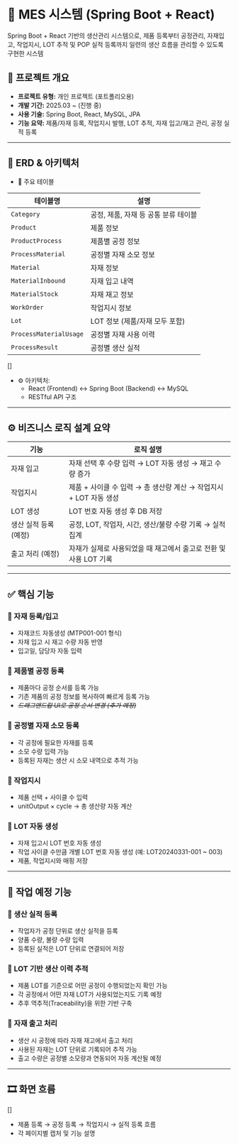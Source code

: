 # 🍞 MES 시스템 (Spring Boot + React)

Spring Boot + React 기반의 생산관리 시스템으로, 
제품 등록부터 공정관리, 자재입고, 작업지시, LOT 추적 및 POP 실적 등록까지 일련의 생산 흐름을 관리할 수 있도록 구현한 시스템

## 📌 프로젝트 개요

- **프로젝트 유형:** 개인 프로젝트 (포트폴리오용)
- **개발 기간:** 2025.03 ~ (진행 중)
- **사용 기술:** Spring Boot, React, MySQL, JPA
- **기능 요약:** 제품/자재 등록, 작업지시 발행, LOT 추적, 자재 입고/재고 관리, 공정 실적 등록

---

## 🧱 ERD & 아키텍처

- 📌 주요 테이블

| 테이블명 | 설명 |
| --- | --- |
| `Category` | 공정, 제품, 자재 등 공통 분류 테이블 |
| `Product` | 제품 정보 |
| `ProductProcess` | 제품별 공정 정보 |
| `ProcessMaterial` | 공정별 자재 소모 정보 |
| `Material` | 자재 정보 |
| `MaterialInbound` | 자재 입고 내역 |
| `MaterialStock` | 자재 재고 정보 |
| `WorkOrder` | 작업지시 정보 |
| `Lot` | LOT 정보 (제품/자재 모두 포함) |
| `ProcessMaterialUsage` | 공정별 자재 사용 이력 |
| `ProcessResult` | 공정별 생산 실적 |

[]


- ⚙️ 아키텍처:
    - React (Frontend) ↔ Spring Boot (Backend) ↔ MySQL
    - RESTful API 구조

---

## ⚙️ 비즈니스 로직 설계 요약

| 기능 | 로직 설명 |
| --- | --- |
| 자재 입고 | 자재 선택 후 수량 입력 →  LOT 자동 생성 →  재고 수량 증가 |
| 작업지시 | 제품 + 사이클 수 입력 → 총 생산량 계산 → 작업지시 + LOT 자동 생성 |
| LOT 생성 | LOT 번호 자동 생성 후 DB 저장  |
| 생산 실적 등록 (예정) | 공정, LOT, 작업자, 시간, 생산/불량 수량 기록 → 실적 집계 |
| 출고 처리 (예정) | 자재가 실제로 사용되었을 때 재고에서 출고로 전환 및 사용 LOT 기록 |

---

## ✅ 핵심 기능

### 🔹 자재 등록/입고

- 자재코드 자동생성 (MTP001-001 형식)
- 자재 입고 시 재고 수량 자동 반영
- 입고일, 담당자 자동 입력

### 🔹 제품별 공정 등록

- 제품마다 공정 순서를 등록 가능
- 기존 제품의 공정 정보를 복사하여 빠르게 등록 가능
- *~~드래그앤드랍 UI로 공정 순서 변경 (추가 예정)~~*

### 🔹 공정별 자재 소모 등록

- 각 공정에 필요한 자재를 등록
- 소모 수량 입력 가능
- 등록된 자재는 생산 시 소모 내역으로 추적 가능

### 🔹 작업지시

- 제품 선택 + 사이클 수 입력
- unitOutput × cycle → 총 생산량 자동 계산

### 🔹 LOT 자동 생성

- 자재 입고시 LOT 번호 자동 생성
- 작업 사이클 수만큼 개별 LOT 번호 자동 생성 (예: LOT20240331-001 ~ 003)
- 제품, 작업지시와 매핑 저장

---

## 🔄 작업 예정 기능

### 🔹 생산 실적 등록

- 작업자가 공정 단위로 생산 실적을 등록
- 양품 수량, 불량 수량 입력
- 등록된 실적은 LOT 단위로 연결되어 저장

### 🔹 LOT 기반 생산 이력 추적

- 제품 LOT를 기준으로 어떤 공정이 수행되었는지 확인 가능
- 각 공정에서 어떤 자재 LOT가 사용되었는지도 기록 예정
- 추후 역추적(Traceability)을 위한 기반 구축

### 🔹 자재 출고 처리

- 생산 시 공정에 따라 자재 재고에서 출고 처리
- 사용된 자재는 LOT 단위로 기록되어 추적 가능
- 출고 수량은 공정별 소모량과 연동되어 자동 계산될 예정

---

## 🎞️ 화면 흐름

[]

- 제품 등록 → 공정 등록 → 작업지시 → 실적 등록 흐름
- 각 페이지별 캡처 및 기능 설명
